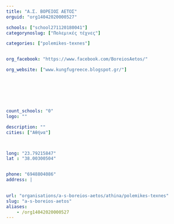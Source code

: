 ```yaml
---
title: "Α.Σ. ΒΟΡΕΙΟΣ ΑΕΤΟΣ"
orguid: "org14042020000527"

schools: ["school271120180041"]
categorynoslug: ["Πολεμικές τέχνες"]

categories: ["polemikes-texnes"]


org_facebook: "https://www.facebook.com/BoreiosAetos/"

org_website: ["www.kungfugreece.blogspot.gr/"]







count_schools: "0"
logo: ""

description: ""
cities: ["Αθήνα"]



long: "23.79215847"
lat : "38.00300504"


phone: "6948804086"
address: |
    

url: "organisations/a-s-boreios-aetos/athina/polemikes-texnes"
slug: "a-s-boreios-aetos"
aliases:
    - /org14042020000527
---
```



